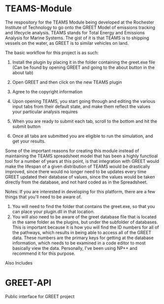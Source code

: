 TEAMS-Module
============

The respository for the TEAMS Module being developed at the Rochester Institute of Technology to go onto the GREET Model of emissions tracking and lifecycle analysis.
TEAMS stands for Total Energy and Emissions Analysis for Marine Systems. The gist of it is that TEAMS is to shipping vessels on the water, as GREET is to similar vehicles on land. 

The basic workflow for this project is as such: 

1) Install the plugin by placing it in the folder containing the greet.exe file (Can be found by opening GREET and going to the about button in the about tab)

2) Open GREET and then click on the new TEAMS plugin

3) Agree to the copyright information

4) Upon opening TEAMS, you start going through and editing the various input tabs from their default state, and make them reflect the values your particular analysis requires

5) When you are ready to submit each tab, scroll to the bottom and hit the submit button

6) Once all tabs are submitted you are eligible to run the simulation, and get your results.

Some of the important reasons for creating this module instead of maintaining the TEAMS spreadsheet model that has been a highly functioal tool for a number of years at this point, is that integration with GREET would make the lifespan of a given distribution of TEAMS would be drastically improved, since there would no longer need to be updates every time GREET updated their database of values, since the values would be taken directly from the database, and not hard coded as in the Spreadsheet.

Notes: If you are interested in developing for this platform, there are a few things that you'll need to be aware of.
1) You will need to find the folder that contains the greet.exe, so that you can place your plugin.dll in that location.
2) You will also need to be aware of the greet database file that is located in the same folder as the plugins, but under the subfolder of databases. This is important because it is how you will find the ID numbers for all of the pathways, which results in being able to access all of the GREET data. These numbers are the primary keys for getting at the database information, which needs to be examined in a code editor to most basically view the data. Personally, I've been using NP++ and recommend it for this purpose.

Also Includes

GREET-API
=========

Public interface for GREET project
